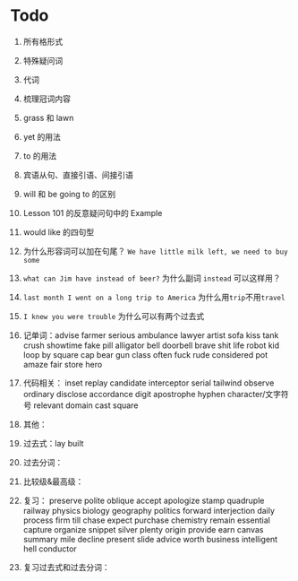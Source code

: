 # Todo

1. 所有格形式

2. 特殊疑问词

3. 代词

4. 梳理冠词内容

5. grass 和 lawn

6. yet 的用法

7. to 的用法

8. 宾语从句、直接引语、间接引语

9. will 和 be going to 的区别

10. Lesson 101 的反意疑问句中的 Example

11. would like 的四句型

12. 为什么形容词可以加在句尾？ `We have little milk left, we need to buy some`

13. `what can Jim have instead of beer?` 为什么副词 `instead` 可以这样用？

14. `last month I went on a long trip to America` 为什么用`trip`不用`travel`

15. `I knew you were trouble` 为什么可以有两个过去式

16. 记单词：advise farmer serious ambulance lawyer artist sofa kiss tank crush showtime fake pill alligator bell doorbell brave shit life robot kid loop by square cap bear gun class often fuck rude considered pot amaze fair store hero

17. 代码相关： inset replay candidate interceptor serial tailwind observe ordinary disclose accordance digit apostrophe hyphen character/文字符号 relevant domain cast square

18. 其他：

19. 过去式：lay built

20. 过去分词：

21. 比较级&最高级：

22. 复习： preserve polite oblique accept apologize stamp quadruple railway physics biology geography politics forward interjection daily process firm till chase expect purchase chemistry remain essential capture organize snippet silver plenty origin provide earn canvas summary mile decline present slide advice worth business intelligent hell conductor

23. 复习过去式和过去分词：
